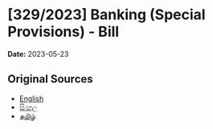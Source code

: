 # [329/2023] Banking (Special Provisions) - Bill

**Date:** 2023-05-23

## Original Sources

- [English](https://documents.gov.lk/view/bills/2023/5/329-2023_E.pdf)
- [සිංහල](https://documents.gov.lk/view/bills/2023/5/329-2023_S.pdf)
- [தமிழ்](https://documents.gov.lk/view/bills/2023/5/329-2023_T.pdf)
